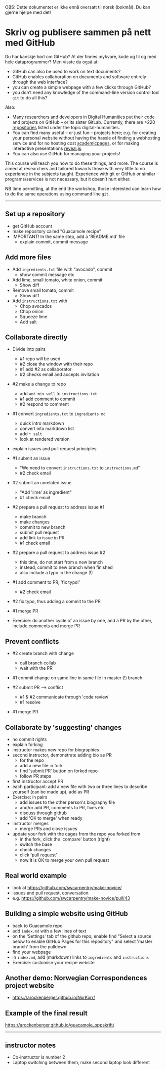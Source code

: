 OBS: Dette dokumentet er ikke ennå oversatt til norsk (bokmål). Du kan gjerne hjelpe med det!

<!--- # Writing and publishing on the web together using Github --->
# Skriv og publisere sammen på nett med GitHub

<!--- You may be familiar with GitHub as a source of software, scripts, and programs. But, did you know that: --->
Du har kanskje hørt om GitHub? At der finnes mykvare, kode og til og med hele dataprogrammer? Men visste du også at:

* GitHub can also be used to work on text documents?
* GitHub enables collaboration on documents and software entirely through the web interface?
* you can create a simple webpage with a few clicks through GitHub?
* you don’t need any knowledge of the command-line version control tool `git` to do all this?

Also:

* Many researchers and developers in Digital Humanities put their code and projects on GitHub – or its sister GitLab. Currently, there are >220 [repositories](https://github.com/topics/digital-humanities) listed under the topic digital-humanities.
* You can find many useful – or just fun – projects here; e.g. for creating your personal website without having the hassle of finding a webhosting service and for no hosting cost [academicpages](https://github.com/academicpages/academicpages.github.io), or for making interactive presentations [reveal.js](https://github.com/hakimel/reveal.js/).
* You can also use GitHub for managing your projects!

This course will teach you how to do these things, and more. The course is aimed at researchers and tailored towards those with very little to no experience in the subjects taught. Experience with git or GitHub or similar programs/services is not necessary, but it doesn’t hurt either.

NB time permitting, at the end the workshop, those interested can learn how to do the same operations using command line `git`.

-------------

## Set up a repository

* get GitHub account
* make repository called "Guacamole recipe" 
* IMPORTANT! In the same step, add a 'README.md' file
	* explain commit, commit message

## Add more files

* Add `ingredients.txt` file with "avocado", commit
	* show commit message etc
* Add lime, small tomato, white onion, commit
	* Show diff
* Remove small tomato, commit
	* Show diff
* Add `instructions.txt` with
	* Chop avocados
	* Chop onion
	* Squeeze lime
	* Add salt

## Collaborate directly

* Divide into pairs 
	* \#1 repo will be used
	* \#2 close the window with their repo
	* \#1 add #2 as collaborator
	* \#2 checks email and accepts invitation
	
* \#2 make a change to repo
	* add `and mix well` to `instructions.txt`
	* \#1 add comment to commit
	* \#2 respond to comment
	
* \#1 convert `ingredients.txt` to `ingredients.md`
	* quick intro markdown
	* convert into markdown list
	* add `* salt`
	* look at rendered version
	
* explain issues and pull request principles

* \#1 submit an issue
	* "We need to convert `instructions.txt` to `instructions.md`"
	* \#2 check email
	
* \#2 submit an unrelated issue
	* "Add 'lime' as ingredient"
	* \#1 check email
	
* \#2 prepare a pull request to address issue #1
	* make branch
	* make changes
	* commit to new branch
	* submit pull request
	* add link to issue in PR
	* \#1 check email
	
* \#2 prepare a pull request to address issue #2
	* this time, do not start from a new branch
	* instead, commit to new branch when finished
	* also include a typo in the change (!)
	
* \#1 add comment to PR, 'fix typo!'
	* \#2 check email
	
* \#2 fix typo, thus adding a commit to the PR

* \#1 merge PR

* Exercise: do another cycle of an issue by one, and a PR by the other, include comments and merge PR

## Prevent conflicts

* \#2 create branch with change
	* call branch collab
	* wait with the PR
	
* \#1 commit change on same line in same file in master (!) branch

* \#2 submit PR --> conflict
	* \#1 & \#2 communicate through 'code review'
	* \#1 resolve
	
* \#1 merge PR

## Collaborate by 'suggesting' changes

* no commit rights
* explain forking
* instructor makes new repo for biographies
* second instructor, demonstrate adding bio as PR
	* for the repo
	* add a new file in fork
	* find 'submit PR' button on forked repo
	* follow PR steps
* first instructor accept PR
* each participant: add a new file with two or three lines to describe yourself (can be made up), add as PR
* Exercise: in pairs
	* add issues to the other person's biography file
	* and/or add PR, comments to PR, fixes etc
	* discuss through github
	* add 'OK to merge' when ready
* instructor merges
	* merge PRs and close issues
* update your fork with the cages from the repo you forked from
	* in the fork, click the 'compare' button (right)
	* switch the base
	* check changes
	* click 'pull request'
	* now it is OK to merge your own pull request

## Real world example

* look at <https://github.com/swcarpentry/make-novice/>
* issues and pull request, conversation
* e.g. <https://github.com/swcarpentry/make-novice/pull/43>

## Building a simple website using GitHub

* back to Guacamole repo
* add `index.md` with a few lines of text
* on the 'Settings' tab of the github repo, enable find "Select a source below to enable GitHub Pages for this repository" and select 'master branch' from the pulldown
* find your webpage
* in `index.md`, add (markdown) links to `ingredients` and `instructions`
* Exercise: customise your recipe website

## Another demo: Norwegian Correspondences project website

* <https://arockenberger.github.io/NorKorr/>

## Example of the final result

<https://arockenberger.github.io/guacamole_oppskrift/>


------

## instructor notes

* Co-instructor is number 2
* Laptop switching between them, make second laptop look different
